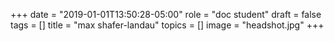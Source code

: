 +++
date = "2019-01-01T13:50:28-05:00"
role = "doc student"
draft = false
tags = []
title = "max shafer-landau"
topics = []
image = "headshot.jpg"
+++
